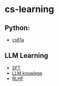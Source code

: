 # cs-learning
## Python: 
* [cs61a](https://cs61a.org/)

## LLM Learning
* [SFT](https://cameronrwolfe.substack.com/p/understanding-and-using-supervised)
* [LLM knowlege](https://zhuanlan.zhihu.com/p/654910335)
* [RLHF](https://medium.com/data-science/understand-reinforce-actor-critic-and-ppo-in-one-go-2569f520c066)